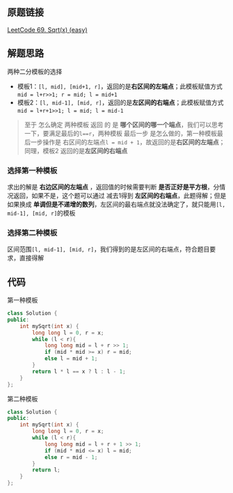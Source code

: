 ## 原题链接

[LeetCode 69. Sqrt(x) (easy)](https://leetcode-cn.com/problems/sqrtx/)

## 解题思路

两种二分模板的选择

- 模板1：`[l, mid], [mid+1, r]`，返回的是**右区间的左端点**；此模板赋值方式`mid = l+r>>1; r = mid; l = mid+1`
- 模板2：`[l, mid-1], [mid, r]`，返回的是**左区间的右端点**；此模板赋值方式`mid = l+r+1>>1; l = mid; l = mid-1`

> 至于 怎么确定 两种模板 返回 的 是 **哪个区间的哪一个端点**，我们可以思考一下，要满足最后的`l==r`，两种模板 最后一步 是怎么做的，第一种模板最后一步操作是 右区间的左端点`l = mid + 1`，故返回的是**右区间的左端点**；同理，模板2 返回的是**左区间的右端点**

### 选择第一种模板 

求出的解是 **右边区间的左端点** ，返回值的时候需要判断 **是否正好是平方根**，分情况返回，如果不是，这个题可以通过 减去1得到 **左区间的右端点**，此题得解；但是如果换成 **单调但是不递增的数列**，左区间的最右端点就没法确定了，就只能用`[l, mid-1], [mid, r]`的模板

### 选择第二种模板

区间范围`[l, mid-1], [mid, r]`，我们得到的是左区间的右端点，符合题目要求，直接得解

## 代码

第一种模板

```cpp
class Solution {
public:
    int mySqrt(int x) {
        long long l = 0, r = x;
        while (l < r){
            long long mid = l + r >> 1;
            if (mid * mid >= x) r = mid;
            else l = mid + 1;
        }
        return l * l == x ? l : l - 1;
    }
};
```

第二种模板

```cpp
class Solution {
public:
    int mySqrt(int x) {
        long long l = 0, r = x;
        while (l < r){
            long long mid = l + r + 1 >> 1;
            if (mid * mid <= x) l = mid;
            else r = mid - 1;
        }
        return l;
    }
};
```
